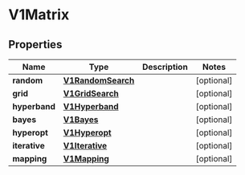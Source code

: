 

# V1Matrix


## Properties

| Name | Type | Description | Notes |
|------------ | ------------- | ------------- | -------------|
|**random** | [**V1RandomSearch**](V1RandomSearch.md) |  |  [optional] |
|**grid** | [**V1GridSearch**](V1GridSearch.md) |  |  [optional] |
|**hyperband** | [**V1Hyperband**](V1Hyperband.md) |  |  [optional] |
|**bayes** | [**V1Bayes**](V1Bayes.md) |  |  [optional] |
|**hyperopt** | [**V1Hyperopt**](V1Hyperopt.md) |  |  [optional] |
|**iterative** | [**V1Iterative**](V1Iterative.md) |  |  [optional] |
|**mapping** | [**V1Mapping**](V1Mapping.md) |  |  [optional] |



